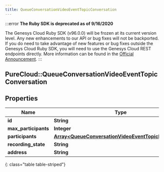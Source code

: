 ```yaml
---
title: QueueConversationVideoEventTopicConversation
---
```


:::error
**The Ruby SDK is deprecated as of 9/16/2020**

The Genesys Cloud Ruby SDK (v96.0.0) will be frozen at its current version level. Any new enhancements to our API or bug fixes will not be backported. If you do need to take advantage of new features or bug fixes outside the Genesys Cloud Ruby SDK, you will need to use the Genesys Cloud REST endpoints directly. More information can be found in the [Official Announcement](https://developer.mypurecloud.com/forum/t/announcement-genesys-cloud-ruby-sdk-end-of-life/8850).
:::


## PureCloud::QueueConversationVideoEventTopicConversation

## Properties

|Name | Type | Description | Notes|
|------------ | ------------- | ------------- | -------------|
| **id** | **String** |  | [optional] |
| **max_participants** | **Integer** |  | [optional] |
| **participants** | [**Array&lt;QueueConversationVideoEventTopicParticipant&gt;**](QueueConversationVideoEventTopicParticipant.html) |  | [optional] |
| **recording_state** | **String** |  | [optional] |
| **address** | **String** |  | [optional] |
{: class="table table-striped"}


